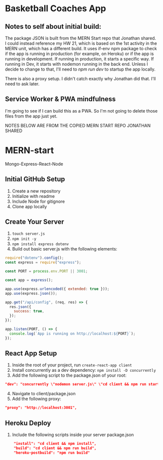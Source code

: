 # Basketball Coaches App

## Notes to self about initial build:
The package JSON is built from the MERN Start repo that Jonathan shared. I could instead reference my HW 21, which is based on the 1st activity in the MERN unit, which has a different build. It uses if-env npm package to check if the app is running in production (for example, on Heroku) or if the app is running in development. If running in production, it starts a specific way. If running in Dev, it starts with nodemon running in the back end. Unless I decide to change to that, I'll need to *npm run dev* to startup the app locally.

There is also a proxy setup. I didn't catch exactly why Jonathan did that. I'll need to ask later.

## Service Worker & PWA mindfulness

I'm going to see if I can build this as a PWA. So I'm not going to delete those files from the app just yet.



NOTES BELOW ARE FROM THE COPIED MERN START REPO JONATHAN SHARED
# MERN-start

Mongo-Express-React-Node

## Initial GitHub Setup

1. Create a new repository
2. Initialize with readme
3. Include Node for gitignore
4. Clone app locally

## Create Your Server

1. `touch server.js`
2. `npm init -y`
3. `npm install express dotenv`
4. Build out basic server.js with the following elements:

```js
require("dotenv").config();
const express = require("express");

const PORT = process.env.PORT || 3001;

const app = express();

app.use(express.urlencoded({ extended: true }));
app.use(express.json());

app.get("/api/config", (req, res) => {
  res.json({
    success: true,
  });
});

app.listen(PORT, () => {
  console.log(`App is running on http://localhost:${PORT}`);
});
```

## React App Setup

1. Inside the root of your project, run `create-react-app client`
2. Install concurrently as a dev dependency: `npm install -D concurrently`
3. Add the following script to the package.json of your root:

```json
"dev": "concurrently \"nodemon server.js\" \"cd client && npm run start\""
```

4. Navigate to client/package.json
5. Add the following proxy:

```json
"proxy": "http://localhost:3001",
```

## Heroku Deploy

1. Include the following scripts inside your server package.json

```json
    "install": "cd client && npm install",
    "build": "cd client && npm run build",
    "heroku-postbuild": "npm run build"
```
